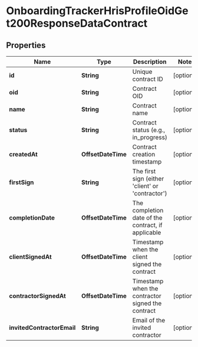

# OnboardingTrackerHrisProfileOidGet200ResponseDataContract


## Properties

| Name | Type | Description | Notes |
|------------ | ------------- | ------------- | -------------|
|**id** | **String** | Unique contract ID |  [optional] |
|**oid** | **String** | Contract OID |  [optional] |
|**name** | **String** | Contract name |  [optional] |
|**status** | **String** | Contract status (e.g., in_progress) |  [optional] |
|**createdAt** | **OffsetDateTime** | Contract creation timestamp |  [optional] |
|**firstSign** | **String** | The first sign (either &#39;client&#39; or &#39;contractor&#39;) |  [optional] |
|**completionDate** | **OffsetDateTime** | The completion date of the contract, if applicable |  [optional] |
|**clientSignedAt** | **OffsetDateTime** | Timestamp when the client signed the contract |  [optional] |
|**contractorSignedAt** | **OffsetDateTime** | Timestamp when the contractor signed the contract |  [optional] |
|**invitedContractorEmail** | **String** | Email of the invited contractor |  [optional] |



